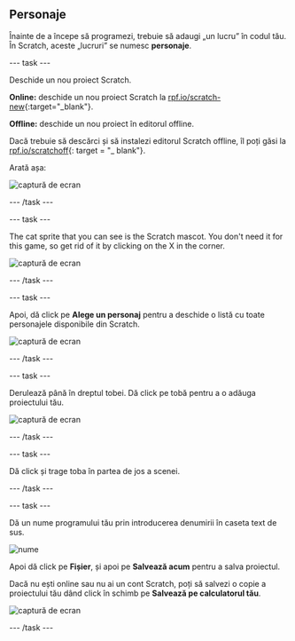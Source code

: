 ## Personaje

Înainte de a începe să programezi, trebuie să adaugi „un lucru” în codul tău. În Scratch, aceste „lucruri” se numesc **personaje**.

\--- task \---

Deschide un nou proiect Scratch.

**Online:** deschide un nou proiect Scratch la [rpf.io/scratch-new](http://rpf.io/scratch-new){:target="_blank"}.

**Offline:** deschide un nou proiect în editorul offline.

Dacă trebuie să descărci și să instalezi editorul Scratch offline, îl poți găsi la [rpf.io/scratchoff](http://rpf.io/scratchoff){: target = "_ blank"}.

Arată așa:

![captură de ecran](images/band-scratch.png)

\--- /task \---

\--- task \---

The cat sprite that you can see is the Scratch mascot. You don't need it for this game, so get rid of it by clicking on the X in the corner.

![captură de ecran](images/band-delete-annotated.png)

\--- /task \---

\--- task \---

Apoi, dă click pe **Alege un personaj** pentru a deschide o listă cu toate personajele disponibile din Scratch.

![captură de ecran](images/band-sprite-library.png)

\--- /task \---

\--- task \---

Derulează până în dreptul tobei. Dă click pe tobă pentru a o adăuga proiectului tău.

![captură de ecran](images/band-sprite-drum.png)

\--- /task \---

\--- task \---

Dă click și trage toba în partea de jos a scenei.

\--- /task \---

\--- task \---

Dă un nume programului tău prin introducerea denumirii în caseta text de sus.

![nume](images/band-name-annotated.png)

Apoi dă click pe **Fișier**, și apoi pe **Salvează acum** pentru a salva proiectul.

Dacă nu ești online sau nu ai un cont Scratch, poți să salvezi o copie a proiectului tău dând click în schimb pe **Salvează pe calculatorul tău**.

![captură de ecran](images/band-save.png)

\--- /task \---